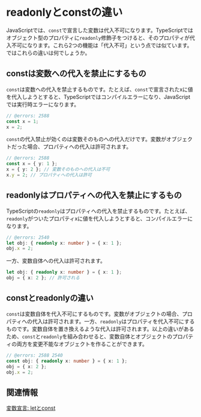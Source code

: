# readonlyとconstの違い

JavaScriptでは、`const`で宣言した変数は代入不可になります。TypeScriptではオブジェクト型のプロパティに`readonly`修飾子をつけると、そのプロパティが代入不可になります。これら2つの機能は「代入不可」という点では似ています。ではこれらの違いは何でしょうか。

## constは変数への代入を禁止にするもの

`const`は変数への代入を禁止するものです。たとえば、`const`で宣言されたxに値を代入しようとすると、TypeScriptではコンパイルエラーになり、JavaScriptでは実行時エラーになります。

```ts twoslash
// @errors: 2588
const x = 1;
x = 2;
```

`const`の代入禁止が効くのは変数そのものへの代入だけです。変数がオブジェクトだった場合、プロパティへの代入は許可されます。

```ts twoslash
// @errors: 2588
const x = { y: 1 };
x = { y: 2 }; // 変数そのものへの代入は不可
x.y = 2; // プロパティへの代入は許可
```

## readonlyはプロパティへの代入を禁止にするもの

TypeScriptの`readonly`はプロパティへの代入を禁止するものです。たとえば、`readonly`がついたプロパティxに値を代入しようとすると、コンパイルエラーになります。

```ts twoslash
// @errors: 2540
let obj: { readonly x: number } = { x: 1 };
obj.x = 2;
```

一方、変数自体への代入は許可されます。

```ts twoslash
let obj: { readonly x: number } = { x: 1 };
obj = { x: 2 }; // 許可される
```

## constとreadonlyの違い

`const`は変数自体を代入不可にするものです。変数がオブジェクトの場合、プロパティへの代入は許可されます。一方、`readonly`はプロパティを代入不可にするものです。変数自体を置き換えるような代入は許可されます。以上の違いがあるため、`const`と`readonly`を組み合わせると、変数自体とオブジェクトのプロパティの両方を変更不能なオブジェクトを作ることができます。

```ts twoslash
// @errors: 2588 2540
const obj: { readonly x: number } = { x: 1 };
obj = { x: 2 };
obj.x = 2;
```

## 関連情報

[変数宣言: letとconst](../let-and-const.md)

